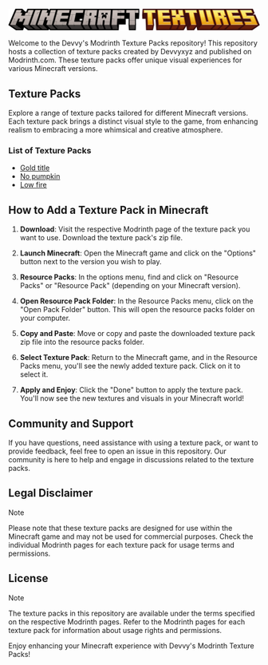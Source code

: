 ![](https://github.com/devvyyxyz/modrinth-text-packs/blob/main/resources/minecraft%20textures.png?raw=true)

Welcome to the Devvy's Modrinth Texture Packs repository! This repository hosts a collection of texture packs created by Devvyxyz and published on Modrinth.com. These texture packs offer unique visual experiences for various Minecraft versions.

## Texture Packs

Explore a range of texture packs tailored for different Minecraft versions. Each texture pack brings a distinct visual style to the game, from enhancing realism to embracing a more whimsical and creative atmosphere.

### List of Texture Packs

- [Gold title](https://modrinth.com/resourcepack/gold-title)
- [No pumpkin](https://modrinth.com/resourcepack/no-pumpkin)
- [Low fire](https://modrinth.com/resourcepack/low-fire-xyz)

## How to Add a Texture Pack in Minecraft

1. **Download**: Visit the respective Modrinth page of the texture pack you want to use. Download the texture pack's zip file.

2. **Launch Minecraft**: Open the Minecraft game and click on the "Options" button next to the version you wish to play.

3. **Resource Packs**: In the options menu, find and click on "Resource Packs" or "Resource Pack" (depending on your Minecraft version).

4. **Open Resource Pack Folder**: In the Resource Packs menu, click on the "Open Pack Folder" button. This will open the resource packs folder on your computer.

5. **Copy and Paste**: Move or copy and paste the downloaded texture pack zip file into the resource packs folder.

6. **Select Texture Pack**: Return to the Minecraft game, and in the Resource Packs menu, you'll see the newly added texture pack. Click on it to select it.

7. **Apply and Enjoy**: Click the "Done" button to apply the texture pack. You'll now see the new textures and visuals in your Minecraft world!

## Community and Support

If you have questions, need assistance with using a texture pack, or want to provide feedback, feel free to open an issue in this repository. Our community is here to help and engage in discussions related to the texture packs.

## Legal Disclaimer
> [!NOTE]
> Please note that these texture packs are designed for use within the Minecraft game and may not be used for commercial purposes. Check the individual Modrinth pages for each texture pack for usage terms and permissions.

## License
> [!NOTE]
> The texture packs in this repository are available under the terms specified on the respective Modrinth pages. Refer to the Modrinth pages for each texture pack for information about usage rights and permissions.

Enjoy enhancing your Minecraft experience with Devvy's Modrinth Texture Packs!
